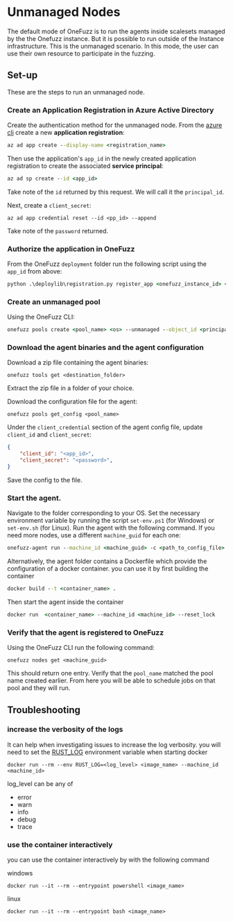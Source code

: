 # Unmanaged Nodes
The default mode of OneFuzz is to run the agents inside scalesets managed by the the Onefuzz instance. But it is possible to run outside of the Instance infrastructure.
This is the unmanaged scenario. In this mode, the user can use their own resource to participate in the fuzzing.

## Set-up
These are the steps to run an unmanaged node.


### Create an Application Registration in Azure Active Directory
Create the authentication method for the unmanaged node.
From the [azure cli](https://learn.microsoft.com/en-us/cli/azure/install-azure-cli) create a new **application registration**:
```cmd
az ad app create --display-name <registration_name>
```
Then use the application's `app_id` in the newly created application registration to create the associated **service principal**:

```cmd
az ad sp create --id <app_id>
```
Take note of the `id` returned by this request. We will call it the `principal_id`.

Next, create a `client_secret`:

```
az ad app credential reset --id <pp_id> --append
```
Take note of the `password` returned.

### Authorize the application in OneFuzz
From the OneFuzz `deployment` folder run the following script using the `app_id` from above:
``` cmd
python .\deploylib\registration.py register_app <onefuzz_instance_id> <subscription_id> --app_id <app_id> --role UnmanagedNode
```

### Create an unmanaged pool
Using the OneFuzz CLI:
``` cmd
onefuzz pools create <pool_name> <os> --unmanaged --object_id <principal_id>
```

### Download the agent binaries and the agent configuration
Download a zip file containing the agent binaries:
```
onefuzz tools get <destination_folder>
```
Extract the zip file in a folder of your choice.

Download the configuration file for the agent:

```
onefuzz pools get_config <pool_name>
```

Under the `client_credential` section of the agent config file, update `client_id` and `client_secret`:
```json
{
    "client_id": "<app_id>",
    "client_secret": "<password>",
}
```
Save the config to the file.

### Start the agent.
Navigate to the folder corresponding to your OS.
Set the necessary environment variable by running the script `set-env.ps1` (for Windows) or `set-env.sh` (for Linux).
Run the agent with the following command. If you need more nodes, use a different `machine_guid` for each one:
```cmd
onefuzz-agent run --machine_id <machine_guid> -c <path_to_config_file> --reset_lock
```

Alternatively, the agent folder contains a Dockerfile which provide the configuration of a docker container.
you can use it by first building the container
```cmd
docker build --t <container_name> .
```
Then start the agent inside the container
```cmd
docker run  <container_name> --machine_id <machine_id> --reset_lock
```

### Verify that the agent is registered to OneFuzz

Using the OneFuzz CLI run the following command:

```
onefuzz nodes get <machine_guid>
```

This should return one entry. Verify that the `pool_name` matched the pool name created earlier.
From here you will be able to schedule jobs on that pool and they will run.


## Troubleshooting

### increase the verbosity of the logs
It can help when investigating issues to increase the log verbosity. you will need to set the [RUST_LOG](https://docs.rs/env_logger/latest/env_logger/#enabling-logging) environment variable when starting docker

```
docker run --rm --env RUST_LOG=<log_level> <image_name> --machine_id <machine_id>
```
log_level can be any of
- error
- warn
- info
- debug
- trace


### use the container interactively
you can use the container interactively by with the following command

windows
```
docker run --it --rm --entrypoint powershell <image_name>
```

linux
```
docker run --it --rm --entrypoint bash <image_name>
```
